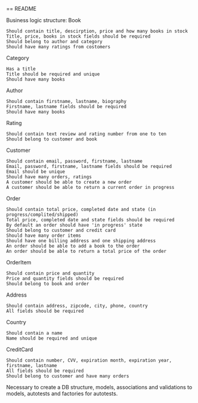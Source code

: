 == README

Business logic structure:
Book

    Should contain title, descirption, price and how many books in stock
    Title, price, books in stock fields should be required
    Should belong to author and category
    Should have many ratings from costomers

Category

    Has a title
    Title should be required and unique
    Should have many books

Author

    Should contain firstname, lastname, biography
    Firstname, lastname fields should be required
    Should have many books

Rating

    Should contain text review and rating number from one to ten
    Should belong to customer and book

Customer

    Should contain email, password, firstname, lastname
    Email, password, firstname, lastname fields should be required
    Email should be unique
    Should have many orders, ratings
    A customer should be able to create a new order
    A customer should be able to return a current order in progress

Order

    Should contain total price, completed date and state (in progress/complited/shipped)
    Total price, completed date and state fields should be required
    By default an order should have 'in progress' state
    Should belong to customer and credit card
    Should have many order items
    Should have one billing address and one shipping address
    An order should be able to add a book to the order
    An order should be able to return a total price of the order

OrderItem

    Should contain price and quantity
    Price and quantity fields should be required
    Should belong to book and order

Address

    Should contain address, zipcode, city, phone, country
    All fields should be required

Country

    Should contain a name
    Name should be required and unique

CreditCard

    Should contain number, CVV, expiration month, expiration year, firstname, lastname
    All fields should be required
    Should belong to customer and have many orders

Necessary to create a DB structure, models, associations and validations to models, autotests and factories for autotests.